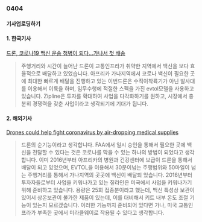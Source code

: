 ### 0404
#### 기사업로딩하기
#### 1. 한국기사
[드론, 코로나19 백신 운송 첨병이 되다…가나서 첫 배송](http://www.hani.co.kr/arti/science/future/986636.html)
> 주행거리와 시간이 늘어난 드론이 교통인프라가 취약한 지역에서 백신을 보다 효율적으로 배달하고 있었습니다. 아프리카 가나지역에서 코로나 백신이 필요한 곳에 최대한 빠르게 배달을 진행하고 있는 이번드론은 수직이착륙기가 아닌 발사대를 이용해서 이륙을 하며, 임무수행에 적절한 스펙을 가진 evtol모델을 사용하고 있습니다. Zipline은 투자를 확대하여 사업을 다각화하기를 원하고, 시장에서 충분히 경쟁력을 갖춘 사업이라고 생각되기에 기대가 됩니다.

#### 2. 해외기사
[Drones could help fight coronavirus by air-dropping medical supplies](https://edition.cnn.com/2020/04/28/tech/zipline-drones-coronavirus-spc-intl/index.html)
> 드론의 순기능이라고 생각합니다. FAA에서 일시 승인을 통해서 필요한 곳에 백신을 전달할 수 있다는 것은 코로나를 막을 수 있는 하나의 방법이 되었다고 생각합니다. 이미 2016년부터 아프리카의 병원과 건강센터에 보급이 드론을 통해서 배달이 되고 있었으며, EVTOL을 이용해서 30분이넘는 주행범위와 50마일이 넘는 주행거리를 통해서 가나지역의 곳곳에 백신이 배달되 었습니다. 2016년부터 투자자들로부터 사업을 키워나가고 있는 짚라인은 미국에서 사업을 키워나가기 위해 준비하고 있습니다. 용량은 25회 접종분이라고 했는데, 백신 특성상 보관이 있어서 상온보관이 불가한 제품이 있는데, 이를 대비해서 키트 내부 온도 조절 기능이 있는지 모르겠습니다. 이러한 기능까지 준비되어 있다면 가나, 미국 교통인프라가 부족한 곳에서 미라클웨이로 작용될 수 있다고 생각합니다.